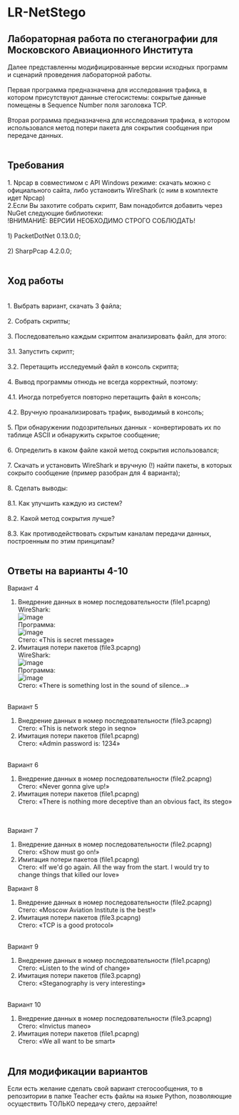 # LR-NetStego
<h2>Лабораторная работа по стеганографии для Московского Авиационного Института</h2>
Далее представленны модифицированные версии исходных программ и сценарий проведения лабораторной работы.<br><br>
Первая программа предназначена для исследования трафика, в котором присутствуют данные стегосистемы: сокрытые данные помещены в Sequence Number поля заголовка TCP.<br><br>
Вторая рограмма предназначена для исследования трафика, в котором использовался метод потери пакета для сокрытия сообщения при передаче данных.<br><br>
<h2>Требования</h2>
1. Npcap в совместимом с API Windows режиме: скачать можно с официального сайта, либо установить WireShark (с ним в комплекте идет Npcap)<br>
2.Если Вы захотите собрать скрипт, Вам понадобится добавить через NuGet следующие библиотеки: <br>
!ВНИМАНИЕ: ВЕРСИИ НЕОБХОДИМО СТРОГО СОБЛЮДАТЬ!<br><br>
  1) PacketDotNet 0.13.0.0;<br><br>
  2) SharpPcap 4.2.0.0;<br><br>
<h2>Ход работы</h2><br>
1. Выбрать вариант, скачать 3 файла;<br><br>
2. Собрать скрипты;<br><br>
3. Последовательно каждым скриптом анализировать файл, для этого: <br><br>
  3.1. Запустить скрипт;<br><br>
  3.2. Перетащить исследуемый файл в консоль скрипта;<br><br>
4. Вывод программы отнюдь не всегда корректный, поэтому:<br><br>
  4.1. Иногда потребуется повторно перетащить файл в консоль;<br><br>
  4.2. Вручную проанализировать трафик, выводимый в консоль;<br><br>
5. При обнаружении подозрительных данных - конвертировать их по таблице ASCII и обнаружить скрытое сообщение;<br><br>
6. Определить в каком файле какой метод сокрытия использовался;<br><br>
7. Скачать и установить WireShark и вручную (!) найти пакеты, в которых сокрыто сообщение (пример разобран для 4 варианта);<br><br>
8. Сделать выводы: <br><br>
  8.1. Как улучшить каждую из систем? <br><br>
  8.2. Какой метод сокрытия лучше? <br><br>
  8.3. Как противодействовать скрытым каналам передачи данных, построенным по этим принципам? <br><br>
<h2>Ответы на варианты 4-10</h2>

Вариант 4 <br>
1) Внедрение данных в номер последовательности (file1.pcapng)<br>
WireShark:<br>
![image](https://user-images.githubusercontent.com/127116376/223197532-b6e8e67a-f3af-44ca-a5c9-730fba446502.png)<br>
Программа:<br>
![image](https://user-images.githubusercontent.com/127116376/223197629-7a6b14e2-1f75-4c67-bb3e-a0de55ca8a27.png)<br>
Стего: «This is secret message» <br>
2) Имитация потери пакетов (file3.pcapng)<br>
WireShark:<br>
![image](https://user-images.githubusercontent.com/127116376/223197738-7b197d58-c1e4-44a2-a8a6-32c48294ab29.png)<br>
Программа:<br>
![image](https://user-images.githubusercontent.com/127116376/223197775-fa1a386c-13d3-4e28-918f-ac686d62a59e.png)<br>
Стего: «There is something lost in the sound of silence...» <br><br>

Вариант 5 <br>
1) Внедрение данных в номер последовательности (file3.pcapng)<br>
Стего: «This is network stego in seqno» <br>
2) Имитация потери пакетов (file1.pcapng)<br>
Стего: «Admin password is: 1234» <br><br>

Вариант 6 <br>
1) Внедрение данных в номер последовательности (file2.pcapng)<br>
Стего: «Never gonna give up!» <br>
2) Имитация потери пакетов (file1.pcapng)<br>
Стего: «There is nothing more deceptive than an obvious fact, its stego» <br><br>

<br>Вариант 7<br>
1) Внедрение данных в номер последовательности (file2.pcapng)<br>
Стего: «Show must go on!» <br>
2) Имитация потери пакетов (file1.pcapng)<br>
Стего: «If we'd go again. All the way from the start. I would try to change things that killed our love» <br>

Вариант 8 <br>
1) Внедрение данных в номер последовательности (file2.pcapng)<br>
Стего: «Moscow Aviation Institute is the best!» <br>
2) Имитация потери пакетов (file3.pcapng)<br>
Стего: «TCP is a good protocol» <br><br>

Вариант 9 <br>
1) Внедрение данных в номер последовательности (file1.pcapng)<br>
Стего: «Listen to the wind of change» <br>
2) Имитация потери пакетов (file3.pcapng)<br>
Стего: «Steganography is very interesting» <br><br>

Вариант 10 <br>
1) Внедрение данных в номер последовательности (file3.pcapng)<br>
Стего: «Invictus maneo» <br>
2) Имитация потери пакетов (file1.pcapng)<br>
Стего: «We all want to be smart» <br><br>

<h2>Для модификации вариантов</h2>
Если есть желание сделать свой вариант стегосообщения, то в репозитории в папке Teacher есть файлы на языке Python, позволяющие осуществить ТОЛЬКО передачу стего, дерзайте! <br>

 
